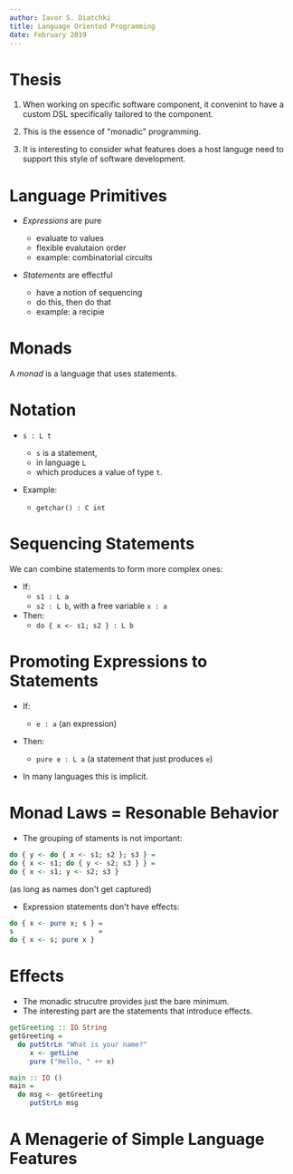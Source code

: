 ```yaml
---
author: Iavor S. Diatchki
title: Language Oriented Programming
date: February 2019
---
```


# Thesis

  1. When working on specific software component, it convenint to
     have a custom DSL specifically tailored to the component.

  2. This is the essence of "monadic" programming.

  3. It is interesting to consider what features does a host languge
     need to support this style of software development.





# Language Primitives

  * _Expressions_ are pure
      - evaluate to values
      - flexible evalutaion order
      - example: combinatorial circuits

  * _Statements_ are effectful
      - have a notion of sequencing
      - do this, then do that
      - example: a recipie


# Monads

A _monad_ is a language that uses statements.


# Notation

  * `s : L t`
      * `s` is a statement,
      * in language `L`
      * which produces a value of type `t`.

  * Example:
      * `getchar() : C int`


# Sequencing Statements

We can combine statements to form more complex ones:

  * If:
      - `s1 : L a`
      - `s2 : L b`, with a free variable `x : a`
  * Then:
      - `do { x <- s1; s2 } : L b`


# Promoting Expressions to Statements


  * If:
      - `e : a` (an expression)
  * Then:
      - `pure e : L a`  (a statement that just produces `e`)

  * In many languages this is implicit.

# Monad Laws = Resonable Behavior

  * The grouping of staments is not important:


```haskell
do { y <- do { x <- s1; s2 }; s3 } =
do { x <- s1; do { y <- s2; s3 } } =
do { x <- s1; y <- s2; s3 }
```
(as long as names don't get captured)

  * Expression statements don't have effects:

```haskell
do { x <- pure x; s } =
s                     =
do { x <- s; pure x }
```


# Effects

  * The monadic strucutre provides just the bare minimum.
  * The interesting part are the statements that introduce effects.

```haskell
getGreeting :: IO String
getGreeting =
  do putStrLn "What is your name?"
     x <- getLine
     pure ("Hello, " ++ x)

main :: IO ()
main =
  do msg <- getGreeting
     putStrLn msg
```

# A Menagerie of Simple Language Features




